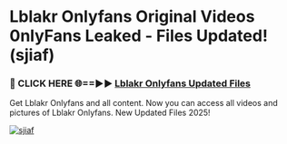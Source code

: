 # Lblakr Onlyfans Original Videos 0nlyFans Leaked - Files Updated! (sjiaf)

<h3>🔴 CLICK HERE 🌐==►► <a href="https://tinyurl.com/ehrbuxhb" rel="nofollow">Lblakr Onlyfans Updated Files</a></h3>

Get Lblakr Onlyfans and all content. Now you can access all videos and pictures of Lblakr Onlyfans. New Updated Files 2025!

[![sjiaf](https://i.imgur.com/lVYEuWS.gif)](https://tinyurl.com/ehrbuxhb)
